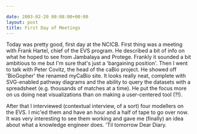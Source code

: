 ```yaml
---

date: 2003-02-20 00:08:00+00:00
layout: post
title: First Day of Meetings
---
```


Today was pretty good, first day at the NCICB. First thing was a meeting with Frank Hartel, chief of the EVS program. He described a bit of info on what he hoped to see from Jambalaya and Protege. Frankly it sounded a bit ambitious to me but I'm sure that's just a 'bargaining position'. Then I went to talk with Peter Covitz, the head of the caBio project. He showed off 'BioGopher' the renamed myCaBio site. It looks really neat, complete with SVG-enabled pathway diagrams and the ability to query the datasets with a spreadsheet (e.g. thousands of matches at a time). He put the focus more on us doing neat visualizations than on making a user-centered tool (?!).

After that I interviewed (contextual interview, of a sort) four modellers on the EVS. I mic'ed them and have an hour and a half of tape to go over now. It was very interesting to see them working and gave me (finally) an idea about what a knowledge engineer does. 'Til tomorrow Dear Diary.
